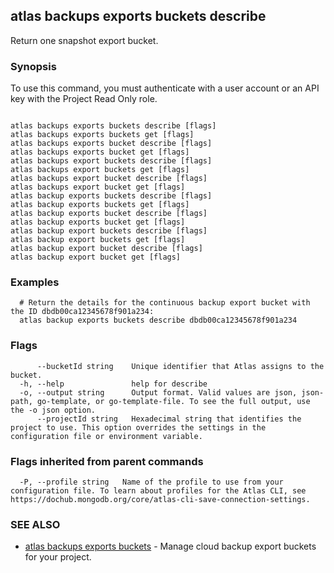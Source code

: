 ## atlas backups exports buckets describe

Return one snapshot export bucket.


### Synopsis

To use this command, you must authenticate with a user account or an API key with the Project Read Only role.



```

atlas backups exports buckets describe [flags]
atlas backups exports buckets get [flags]
atlas backups exports bucket describe [flags]
atlas backups exports bucket get [flags]
atlas backups export buckets describe [flags]
atlas backups export buckets get [flags]
atlas backups export bucket describe [flags]
atlas backups export bucket get [flags]
atlas backup exports buckets describe [flags]
atlas backup exports buckets get [flags]
atlas backup exports bucket describe [flags]
atlas backup exports bucket get [flags]
atlas backup export buckets describe [flags]
atlas backup export buckets get [flags]
atlas backup export bucket describe [flags]
atlas backup export bucket get [flags]
```

### Examples

```
  # Return the details for the continuous backup export bucket with the ID dbdb00ca12345678f901a234:
  atlas backup exports buckets describe dbdb00ca12345678f901a234
```


### Flags

```
      --bucketId string    Unique identifier that Atlas assigns to the bucket.
  -h, --help               help for describe
  -o, --output string      Output format. Valid values are json, json-path, go-template, or go-template-file. To see the full output, use the -o json option.
      --projectId string   Hexadecimal string that identifies the project to use. This option overrides the settings in the configuration file or environment variable.

```


### Flags inherited from parent commands

```
  -P, --profile string   Name of the profile to use from your configuration file. To learn about profiles for the Atlas CLI, see https://dochub.mongodb.org/core/atlas-cli-save-connection-settings.

```

### SEE ALSO


* [atlas backups exports buckets](atlas_backups_exports_buckets.md)	- Manage cloud backup export buckets for your project.



